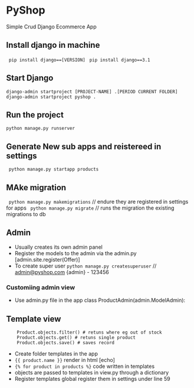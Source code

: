 # PyShop
Simple Crud Django Ecommerce App

## Install django in machine
`  pip install django==[VERSION] `
`  pip install django==3.1 `

## Start Django
` django-admin startproject [PROJECT-NAME] .[PERIOD CURRENT FOLDER] `
` django-admin startproject pyshop . `

## Run the project
` python manage.py runserver `

## Generate New sub apps and reistereed in settings
`  python manage.py startapp products `

## MAke migration
`  python manage.py makemigrations ` // endure they are registered in settings for apps
`  python manage.py migrate ` // runs the migration the existing migrations to db

## Admin
- Usually creates its own admin panel
- Register the models to the admin via the admin.py [admin.site.register(Offer)]
- To create super user
` python manage.py createsuperuser ` // admin@pyshop.com {admin} - 123456

### Customiing admin view
- Use admin.py file in the app class ProductAdmin(admin.ModelAdmin):

## Template view
``` Product.objects.all() # returns all
    Product.objects.filter() # retuns where eg out of stock
    Product.objects.get() # retuns single product
    Product.objects.save() # saves record 
```
- Create folder templates in the app
- ` {{ product.name }} ` render in html [echo]
- ` {% for product in products %} ` code written in templates
- objects are passed to templates in view.py through a dictionary
- Register templates global register them in settings under line 59